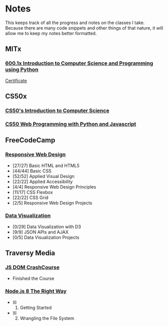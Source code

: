 # Notes

This keeps track of all the progress and notes on the classes I take. Because there are many code snippets and other things of that nature, it will allow me to keep my notes better formatted.

## MITx

### [600.1x Introduction to Computer Science and Programming using Python]()
[Certificate](https://courses.edx.org/certificates/a1125794c0da482480daf407490f3b28)

## CS50x

### [CS50's Introduction to Computer Science](https://github.com/pickleat/notes/blob/master/CS50xIntroductiontoComputerScience.md)

### [CS50 Web Programming with Python and Javascript](https://github.com/pickleat/notes/blob/master/CS50webnotes.md)

## FreeCodeCamp

### [Responsive Web Design](https://github.com/pickleat/notes/blob/master/ResponsiveWebDesign.md)
- [27/27] Basic HTML and HTML5
- [44/44] Basic CSS
- [52/52] Applied Visual Design
- [22/22] Applied Accessibility
- [4/4] Responsive Web Design Principles
- [11/17] CSS Flexbox
- [22/22] CSS Grid
- [2/5] Responsive Web Design Projects

### [Data Visualization](https://github.com/pickleat/notes/blob/master/DataVisualizationNotes.md)
- [0/29] Data Visualization with D3
- [9/9] JSON APIs and AJAX
- [0/5] Data Visualization Projects
## Traversy Media

### [JS DOM CrashCourse](https://github.com/pickleat/notes/blob/master/JavaScriptDOMCrashCourse-TraversyMedia.md)
- Finished the Course

### [Node.js 8 The Right Way](https://github.com/pickleat/notes/blob/master/nodeJS8TheRightWay/nodeJS8TheRightWay.md)
- [x] 1. Getting Started
- [x] 2. Wrangling the File System